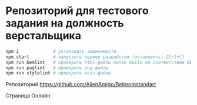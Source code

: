 # Репозиторий  для тестового задания на должность верстальщика

```bash
npm i             # установить зависимости
npm start         # запустить сервер разработки (остановить: Ctrl+C)
npm run bemlint   # проверить html-файлы папки build на соответствие BEM
npm run puglint   # проверить pug-файлы
npm run stylelint # проверить scss-файлы
```

Репозиторий
https://github.com/AlienAmigo/Belpromstandart

Страница Онлайн